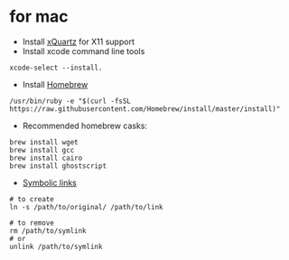# for mac

* Install [xQuartz](https://www.xquartz.org/) for X11 support 
* Install xcode command line tools
```
xcode-select --install.
```
* Install [Homebrew](https://brew.sh/)
```
/usr/bin/ruby -e "$(curl -fsSL https://raw.githubusercontent.com/Homebrew/install/master/install)"
```
   * Recommended homebrew casks:
   ```
   brew install wget
   brew install gcc
   brew install cairo
   brew install ghostscript  
   ```
* [Symbolic links](http://osxdaily.com/2015/08/06/make-symbolic-links-command-line-mac-os-x/)
```
# to create
ln -s /path/to/original/ /path/to/link

# to remove
rm /path/to/symlink
# or
unlink /path/to/symlink
```
